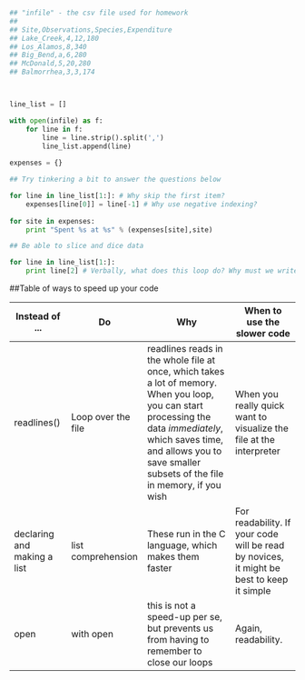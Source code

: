 ```python

## "infile" - the csv file used for homework
##
## Site,Observations,Species,Expenditure
## Lake_Creek,4,12,180
## Los_Alamos,8,340
## Big_Bend,a,6,280
## McDonald,5,20,280
## Balmorrhea,3,3,174



line_list = []

with open(infile) as f:
	for line in f:
		line = line.strip().split(',')
		line_list.append(line)
		
expenses = {}

## Try tinkering a bit to answer the questions below

for line in line_list[1:]: # Why skip the first item?
	expenses[line[0]] = line[-1] # Why use negative indexing?
	
for site in expenses:
	print "Spent %s at %s" % (expenses[site],site)

## Be able to slice and dice data

for line in line_list[1:]:
	print line[2] # Verbally, what does this loop do? Why must we write the code this way
```

##Table of ways to speed up your code

| Instead of ... | Do | Why| When to use the slower code |
|----------------|----|----|-----------------------------|
| readlines()| Loop over the file| readlines reads in the whole file at once, which takes a lot of memory. When you loop, you can start processing the data *immediately*, which saves time, and allows you to save smaller subsets of the file in memory, if you wish | When you really quick want to visualize the file at the interpreter |
| declaring and making a list | list comprehension | These run in the C language, which makes them faster | For readability. If your code will be read by novices, it might be best to keep it simple |
| open | with open | this is not a speed-up per se, but prevents us from having to remember to close our loops | Again, readability. |
